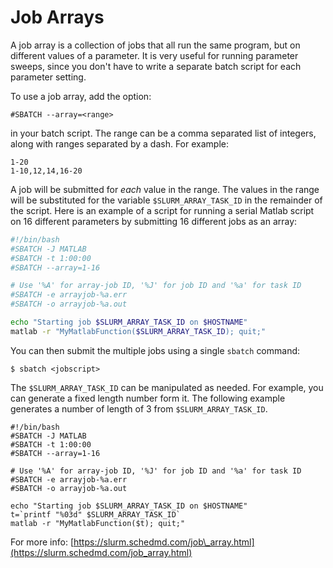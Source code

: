 # Job Arrays

A job array is a collection of jobs that all run the same program, but on different values of a parameter. It is very useful for running parameter sweeps, since you don't have to write a separate batch script for each parameter setting.

To use a job array, add the option:

```text
#SBATCH --array=<range>
```

in your batch script. The range can be a comma separated list of integers, along with ranges separated by a dash. For example:

```text
1-20
1-10,12,14,16-20
```

A job will be submitted for _each_ value in the range. The values in the range will be substituted for the variable `$SLURM_ARRAY_TASK_ID` in the remainder of the script. Here is an example of a script for running a serial Matlab script on 16 different parameters by submitting 16 different jobs as an array:

```bash
#!/bin/bash
#SBATCH -J MATLAB
#SBATCH -t 1:00:00
#SBATCH --array=1-16

# Use '%A' for array-job ID, '%J' for job ID and '%a' for task ID
#SBATCH -e arrayjob-%a.err
#SBATCH -o arrayjob-%a.out

echo "Starting job $SLURM_ARRAY_TASK_ID on $HOSTNAME"
matlab -r "MyMatlabFunction($SLURM_ARRAY_TASK_ID); quit;"
```

You can then submit the multiple jobs using a single `sbatch` command:

```text
$ sbatch <jobscript>
```

The `$SLURM_ARRAY_TASK_ID` can be manipulated as needed. For example, you can generate a fixed length number form it. The following example generates a number of length of 3 from `$SLURM_ARRAY_TASK_ID`.

```text
#!/bin/bash
#SBATCH -J MATLAB
#SBATCH -t 1:00:00
#SBATCH --array=1-16

# Use '%A' for array-job ID, '%J' for job ID and '%a' for task ID
#SBATCH -e arrayjob-%a.err
#SBATCH -o arrayjob-%a.out

echo "Starting job $SLURM_ARRAY_TASK_ID on $HOSTNAME"
t=`printf "%03d" $SLURM_ARRAY_TASK_ID`
matlab -r "MyMatlabFunction($t); quit;"
```

For more info: [https://slurm.schedmd.com/job\_array.html](https://slurm.schedmd.com/job_array.html)

